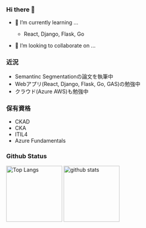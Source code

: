 ### Hi there 👋

- 🌱 I’m currently learning ...
  - React, Django, Flask, Go 

- 👯 I’m looking to collaborate on ...

### 近況

- Semantinc Segmentationの論文を執筆中
- Webアプリ(React, Django, Flask, Go, GAS)の勉強中
- クラウド(Azure AWS)も勉強中

### 保有資格

- CKAD
- CKA
- ITIL4
- Azure Fundamentals

### Github Status

<p align="left"> 
  <img alt="Top Langs" height="150px" src="https://github-readme-stats.vercel.app/api/top-langs/?username=CoCo9122&layout=compact&show_icons=true&theme=cobalt" />
  <img alt="github stats" height="150px" src="https://github-readme-stats.vercel.app/api?username=CoCo9122&theme=cobalt&show_icons=ture" />
</p>
